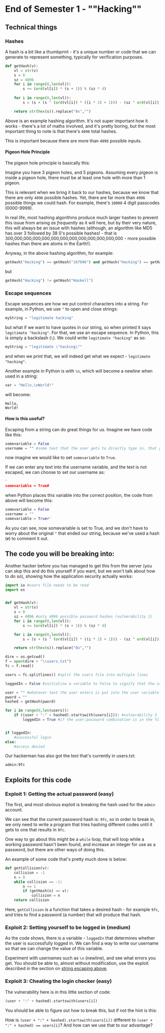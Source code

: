 # End of Semester 1 - ""Hacking""

## Technical things
### Hashes
A hash is a bit like a thumbprint - it's a unique number or code that we can generate to represent something, typically for verification purposes.

```py
def getHash(v):
    vl = str(v)
    s = 0
    sz = 4096
    for i in range(0,len(vl)):
        s += (ord(vl[i]) * (s + 1)) % (sz * 4)
    
    for i in range(0,len(vl)):
        s = (s + (s ^ (ord(vl[i]) * ((i * 2) + 1))) - (sz ^ ord(vl[i])) + sz) % sz

    return str(hex(s)).replace("0x","")
```

Above is an example hashing algorithm. It's not super important how it works - there's a lot of maths involved, and it's pretty boring, but the most important thing to note is that there's `4096` total hashes.

This is important because there are more than `4096` possible inputs.

#### Pigeon Hole Principle

The pigeon hole principle is basically this:

Imagine you have 3 pigeon holes, and 5 pigeons. Assuming every pigeon is inside a pigeon hole, there must be at least one hole with more than 1 pigeon.

This is relevant when we bring it back to our hashes, because we know that there are only `4096` possible hashes. Yet, there are far more than `4096` possible things we could hash. For example, there's `10000` 4 digit passcodes (0000-9999).

In real life, most hashing algorithms produce much larger hashes to prevent this issue from arising _as frequently_ as it will here, but by their very nature, this will always be an issue with hashes (although, an algorithm like MD5 has over 3 followed by 38 0's possible hashes! - that is 300,000,000,000,000,000,000,000,000,000,000,000,000 - more possible hashes than there are atoms in the Earth!).

Anyway, in the above hashing algorithm, for example:

```py
getHash("Hacking") == getHash("167696") and getHash("Hacking") == getHash("Hasking")
```
but
```py
getHash("Hacking") != getHash("Haskell")
```

### Escape sequences

Escape sequences are how we put control characters into a string. For example, in Python, we use `"` to open and close strings:

```py
myString = "legitimate hacking"
```

but what if we want to have quotes in our string, so when printed it says `legitimate "hacking"`. For that, we use an escape sequence. In Python, this is simply a backslash (`\`). We could write `legitimate "hacking"` as so:

```py
myString = "legitimate \"hacking\""
```

and when we print that, we will indeed get what we expect - `legitimate "hacking"`.

Another example in Python is with `\n`, which will become a newline when used in a string:

```python
var = "Hello,\nWorld!"
```

will become:

```
Hello,
World!
```

#### How is this useful?

Escaping from a string can do great things for us. Imagine we have code like this:

```python
somevariable = False
username = "" #some text that the user gets to directly type in, that gets put between the two quotes
```

now imagine we would like to set `somevariable` to `True`.

If we can enter any text into the username variable, and the text is not escaped, we can choose to set our username as:

```python
"
somevariable = True#
```

when Python places this variable into the correct position, the code from above will become this:

```python
somevariable = False
username = ""
somevariable = True#"
```

As you can see, now somevariable is set to True, and we don't have to worry about the original `"` that ended our string, because we've used a hash (`#`) to comment it out.

## The code you will be breaking into:

Another hacker before you has managed to get this from the server (you can skip this and do this yourself if you want, but we won't talk about how to do so), showing how the application security actually works:

```py
import io #users file needs to be read
import os


def getHash(v):
    vl = str(v)
    s = 0
    sz = 4096 #only 4096 possible password hashes (vulnerability 1)
    for i in range(0,len(vl)):
        s += (ord(vl[i]) * (s + 1)) % (sz * 4)

    for i in range(0,len(vl)):
        s = (s + (s ^ (ord(vl[i]) * ((i * 2) + 1))) - (sz ^ ord(vl[i])) + sz) % sz

    return str(hex(s)).replace("0x","")

dire = os.getcwd()
f = open(dire + "\\users.txt")
fc = f.read()

users = fc.splitlines() #split the users file into multiple lines

loggedIn = False #initialise a variable to False to signify that the user has not logged in (vulnerability 2)

user = "" #whatever text the user enters is put into the user variable - nothing is escaped out (vulnerability 2/3)
pword = ""
hashed = getHash(pword)

for i in range(0,len(users)):
    if ((user + ":" + hashed).startswith(users[i])): #vulnerability 3
        loggedIn = True #if the user:password combination is in the file, let the user in


if loggedIn:
    #successful login
else:
    #access denied
```

Our hackerman has also got the text that's currently in users.txt:

```
admin:9fc
```

## Exploits for this code

### Exploit 1: Getting the actual password (easy)

The first, and most obvious exploit is breaking the hash used for the `admin` account.

We can see that the current password hash is: `9fc`, so in order to break in, we only need to write a program that tries hashing different codes until it gets to one that results in `9fc`.

One way to go about this might be a `while` loop, that will loop while a working password hasn't been found, and increase an integer for use as a password, but there are other ways of doing this.

An example of some code that's pretty much done is below:

```python
def getCollision(v):
    collision = -1
    n = 0
    while collision == -1:
        n += 1
        if (getHash(n) == v):
            collision = n
    return collision
```

Here, `getCollision` is a function that takes a desired hash - for example `9fc`, and tries to find a password (a number) that will produce that hash.

### Exploit 2: Setting yourself to be logged in (medium)

As the code shows, there is a variable - `loggedIn` that determines whether the user is successfully logged in. We can find a way to write our username so that we can change the value of this variable.

Experiment with usernames such as `\n` (newline), and see what errors you get. You should be able to, almost without modification, use the exploit described in the section on [string escaping above](#escape-sequences).

### Exploit 3: Cheating the login checker (easy)

The vulnerability here is in this little section of code:

```python
(user + ":" + hashed).startswith(users[i])
```

You should be able to figure out how to break this, but if not the hint is this:

How is `(user + ":" + hashed).startswith(users[i])` different to `(user + ":" + hashed) == users[i]`? And how can we use that to our advantage?